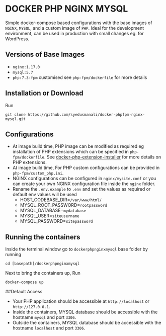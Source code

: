 # DOCKER PHP NGINX MYSQL 
Simple docker-compose based configurations with the base images of `NGINX`, `MYSQL`, and a custom image of `PHP`.
Ideal for the development environment, can be used in production with small changes eg. for WordPress.

## Versions of Base Images
 * `nginx:1.17.0`
 * `mysql:5.7`
 * `php:7.3-fpm` customised see `php-fpm/dockerfile` for more details

## Installation or Download
Run
```
git clone https://github.com/syedusmanali/docker-phpfpm-nginx-mysql.git
```

## Configurations
* At image build time, PHP image can be modified as required eg installation of PHP extensions which can be specified in `php-fpm/dockerfile`.
See [docker-php-extension-installer] for more details on PHP extensions. 
* At image build time, For PHP custom configurations can be provided in `php-fpm/custom_php.ini`.
* NGINX configurations can be configured in `nginx/mysite.conf` or you can create your own NGINX configuration file inside the `nginx` folder.
* Rename the `.env.example` to `.env` and set the values as required or default env values will be used
    * HOST_CODEBASE_DIR=`/var/www/html/`
    * MYSQL_ROOT_PASSWORD=`rootpassword`
    * MYSQL_DATABASE=`mydatabase`
    * MYSQL_USER=`siteusername`
    * MYSQL_PASSWORD=`sitepassword`
 
## Running the containers
Inside the terminal window go to  `dockerphpnginxmysql` base folder by running

```
cd [basepath]/dockerphpnginxmysql
```
Next to bring the containers up, Run 
```
docker-compose up
```

##Default Access
* Your PHP application should be accessible at `http://localhost` or `http://127.0.0.1`.
* Inside the containers, MYSQL database should be accessible with the hostname `mysql` and port `3306`.
* Outside the containers, MYSQL database should be accessible with the hostname `localhost` and port `3306`.

[docker-php-extension-installer]: https://github.com/mlocati/docker-php-extension-installer

